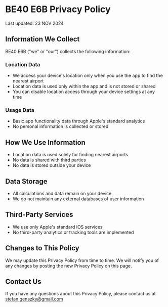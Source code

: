 # BE40 E6B Privacy Policy

Last updated: 23 NOV 2024

## Information We Collect

BE40 E6B ("we" or "our") collects the following information:

### Location Data
- We access your device's location only when you use the app to find the nearest airport
- Location data is used only within the app and is not stored or shared
- You can disable location access through your device settings at any time

### Usage Data
- Basic app functionality data through Apple's standard analytics
- No personal information is collected or stored

## How We Use Information
- Location data is used solely for finding nearest airports
- No data is shared with third parties
- No data is stored outside your device

## Data Storage
- All calculations and data remain on your device
- We do not maintain any external databases of user information

## Third-Party Services
- We use only Apple's standard iOS services
- No third-party analytics or tracking tools are implemented

## Changes to This Policy
We may update this Privacy Policy from time to time. We will notify you of any changes by posting the new Privacy Policy on this page.

## Contact Us
If you have any questions about this Privacy Policy, please contact us at stefan.genszky@gmail.com
